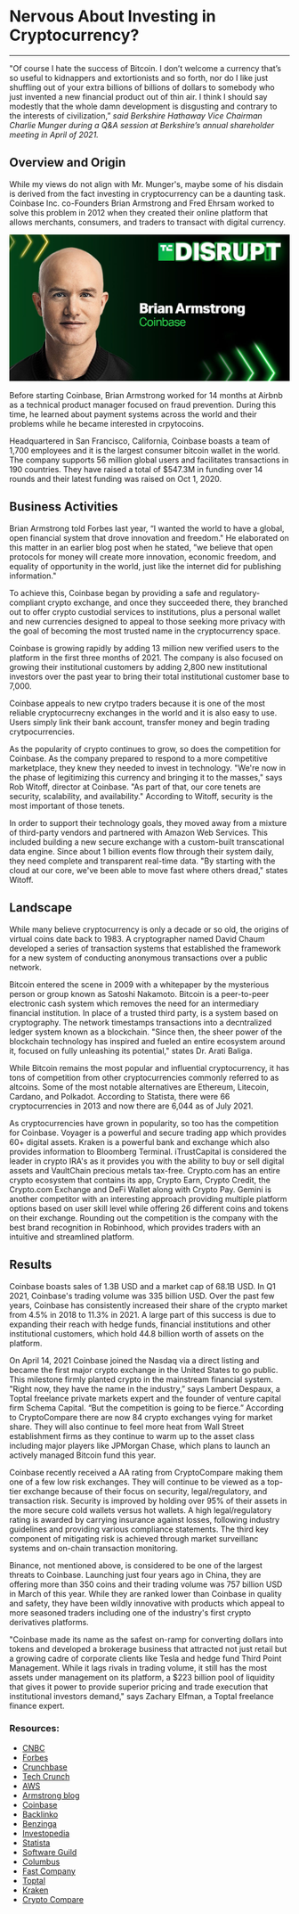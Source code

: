 # Nervous About Investing in Cryptocurrency? 
---
"Of course I hate the success of Bitcoin. I don’t welcome a currency that’s so useful to kidnappers and extortionists and so forth, nor do I like just shuffling out of your extra billions of billions of dollars to somebody who just invented a new financial product out of thin air. I think I should say modestly that the whole damn development is disgusting and contrary to the interests of civilization,” *said Berkshire Hathaway Vice Chairman Charlie Munger during a Q&A session at Berkshire’s annual shareholder meeting in April of 2021.* 

## Overview and Origin
While my views do not align with Mr. Munger's, maybe some of his disdain is derived from the fact investing in cryptocurrency can be a daunting task. Coinbase Inc. co-Founders Brian Armstrong and Fred Ehrsam worked to solve this problem in 2012 when they created their online platform that allows merchants, consumers, and traders to transact with digital currency.

![Image Credit:Coinbase](Disrupt-2021-armstrong.jpg)

Before starting Coinbase, Brian Armstrong worked for 14 months at Airbnb as a technical product manager focused on fraud prevention. During this time, he learned about payment systems across the world and their problems while he became interested in crpytocoins. 

Headquartered in San Francisco, California, Coinbase boasts a team of 1,700 employees and it is the largest consumer bitcoin wallet in the world. The company supports 56 million global users and facilitates transactions in 190 countries. They have raised a total of $547.3M in funding over 14 rounds and their latest funding was raised on Oct 1, 2020.

## Business Activities

Brian Armstrong told Forbes last year, “I wanted the world to have a global, open financial system that drove innovation and freedom." He elaborated on this matter in an earlier blog post when he stated, ”we believe that open protocols for money will create more innovation, economic freedom, and equality of opportunity in the world, just like the internet did for publishing information."

To achieve this, Coinbase began by providing a safe and regulatory-compliant crypto exchange, and once they succeeded there, they branched out to offer crypto custodial services to institutions, plus a personal wallet and new currencies designed to appeal to those seeking more privacy with the goal of becoming the most trusted name in the cryptocurrency space. 

Coinbase is growing rapidly by adding 13 million new verified users to the platform in the first three months of 2021. The company is also focused on growing their institutional customers by adding 2,800 new institutional investors over the past year to bring their total institutional customer base to 7,000. 

Coinbase appeals to new crytpo traders because it is one of the most reliable cryptocurrecny exchanges in the world and it is also easy to use. Users simply link their bank account, transfer money and begin trading crytpocurrencies. 

As the popularity of crypto continues to grow, so does the competition for Coinbase. As the company prepared to respond to a more competitive marketplace, they knew they needed to invest in technology. "We're now in the phase of legitimizing this currency and bringing it to the masses," says Rob Witoff, director at Coinbase. "As part of that, our core tenets are security, scalability, and availability." According to Witoff, security is the most important of those tenets. 

In order to support their technology goals, they moved away from a mixture of third-party vendors and partnered with Amazon Web Services. This included building a new secure exchange with a custom-built transcational data engine. Since about 1 billion events flow through their system daily, they need complete and transparent real-time data. "By starting with the cloud at our core, we've been able to move fast where others dread," states Witoff. 

## Landscape
While many believe cryptocurrency is only a decade or so old, the origins of virtual coins date back to 1983. A cryptographer named David Chaum developed a series of transaction systems that established the framework for a new system of conducting anonymous transactions over a public network.

Bitcoin entered the scene in 2009 with a whitepaper by the mysterious person or group known as Satoshi Nakamoto. Bitcoin is a peer-to-peer electronic cash system which removes the need for an intermediary financial institution. In place of a trusted third party, is a system based on cryptography. The network timestamps transactions into a decntralized ledger system known as a blockchain. "Since then, the sheer power of the blockchain technology has inspired and fueled an entire ecosystem around it, focused on fully unleashing its potential," states Dr. Arati Baliga.

 While Bitcoin remains the most popular and influential cryptocurrency, it has tons of competition from other cryptocurrencies commonly referred to as altcoins. Some of the most notable alternatives are Ethereum, Litecoin, Cardano, and Polkadot. According to Statista, there were 66 cryptocurrencies in 2013 and now there are 6,044 as of July 2021.

As cryptocurrencies have grown in popularity, so too has the competition for Coinbase. Voyager is a powerful and secure trading app which provides 60+ digital assets. Kraken is a powerful bank and exchange which also provides information to Bloomberg Terminal. iTrustCapital is considered the leader in crypto IRA's as it provides you with the ability to buy or sell digital assets and VaultChain precious metals tax-free. Crypto.com has an entire crypto ecosystem that contains its app, Crypto Earn, Crypto Credit, the Crypto.com Exchange and DeFi Wallet along with Crypto Pay. Gemini is another competitor with an interesting approach providing multiple platform options based on user skill level while offering 26 different coins and tokens on their exchange. Rounding out the competition is the company with the best brand recognition in Robinhood, which provides traders with an intuitive and streamlined platform. 

## Results
Coinbase boasts sales of 1.3B USD and a market cap of 68.1B USD. In Q1 2021, Coinbase's trading volume was 335 billion USD. Over the past few years, Coinbase has consistently increased their share of the crypto market from 4.5% in 2018 to 11.3% in 2021. A large part of this success is due to expanding their reach with hedge funds, financial institutions and other institutional customers, which hold 44.8 billion worth of assets on the platform. 



On April 14, 2021 Coinbase joined the Nasdaq via a direct listing and became the first major crypto exchange in the United States to go public. This milestone firmly planted crypto in the mainstream financial system. "Right now, they have the name in the industry,” says Lambert Despaux, a Toptal freelance private markets expert and the founder of venture capital firm Schema Capital. “But the competition is going to be fierce.” According to CryptoCompare there are now 84 crypto exchanges vying for market share. They will also continue to feel more heat from Wall Street establishment firms as they continue to warm up to the asset class including major players like JPMorgan Chase, which plans to launch an actively managed Bitcoin fund this year.


Coinbase recently received a AA rating from CryptoCompare making them one of a few low risk exchanges. They will continue to be viewed as a top-tier exchange because of their focus on security, legal/regulatory, and transaction risk. Security is improved by holding over 95% of their assets in the more secure cold wallets versus hot wallets. A high legal/regulatory rating is awarded by carrying insurance against losses, following industry guidelines and providing various compliance statements. The third key component of mitigating risk is achieved through market surveillanc systems and on-chain transaction monitoring.
 
Binance, not mentioned above, is considered to be one of the largest threats to Coinbase. Launching just four years ago in China, they are offering more than 350 coins and their trading volume was 757 billion USD in March of this year. While they are ranked lower than Coinbase in quality and safety, they have been wildly innovative with products which appeal to more seasoned traders including one of the industry's first crypto derivatives platforms. 

"Coinbase made its name as the safest on-ramp for converting dollars into tokens and developed a brokerage business that attracted not just retail but a growing cadre of corporate clients like Tesla and hedge fund Third Point Management. While it lags rivals in trading volume, it still has the most assets under management on its platform, a $223 billion pool of liquidity that gives it power to provide superior pricing and trade execution that institutional investors demand," says Zachary Elfman, a Toptal freelance finance expert.

### Resources:
- [CNBC](https://www.cnbc.com/2021/05/01/charlie-munger-calls-bitcoin-disgusting-and-contrary-to-the-interests-of-civilization.html)
- [Forbes](https://www.forbes.com/companies/coinbase/?list=fintech/&sh=639f4a32699f)
- [Crunchbase](https://www.crunchbase.com/organization/coinbase)
- [Tech Crunch](https://techcrunch.com/2021/06/28/coinbase-ceo-brian-armstrong-is-coming-to-disrupt/)
- [AWS](https://aws.amazon.com/solutions/case-studies/coinbase/)
- [Armstrong blog](https://barmstrong.medium.com/what-is-coinbases-strategy-1c5413f6e09d)
- [Coinbase](https://www.coinbase.com)
- [Backlinko](https://backlinko.com/coinbase-users#key-coinbase-stats)
- [Benzinga](https://www.benzinga.com/money/coinbase-alternative/)
- [Investopedia](https://www.investopedia.com/terms/b/bitcoin.asp)
- [Statista](https://www.statista.com/statistics/863917/number-crypto-coins-tokens/)
- [Software Guild](https://www.thesoftwareguild.com/blog/a-brief-history-of-cryptocurrency/)
- [Columbus](https://columbus.org/wp-content/uploads/2018/10/wp_the-blockchain-landscape.pdf)
- [Fast Company](https://www.markcampbellproductions.com/headshots)
- [Toptal](https://www.toptal.com/finance/blockchain/coinbase)
- [Kraken](https://www.kraken.com/en-us/)
- [Crypto Compare](https://www.cryptocompare.com/)

